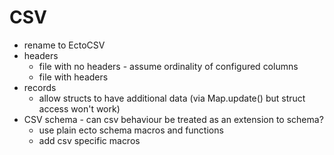 # CSV
* rename to EctoCSV
* headers
    * file with no headers - assume ordinality of configured columns
    * file with headers
* records
    * allow structs to have additional data (via Map.update() but struct access won't work)
* CSV schema - can csv behaviour be treated as an extension to schema?
    * use plain ecto schema macros and functions
    * add csv specific macros